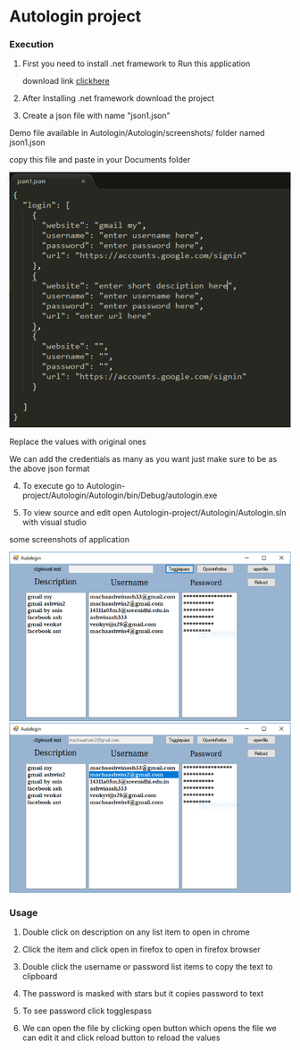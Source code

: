 Autologin project
=================
### Execution 
1. First you need to install .net framework to Run this application

     download link [clickhere](https://support.microsoft.com/en-ph/help/3102436/the-.net-framework-4.6.1-offline-installer-for-windows)

2. After Installing .net framework download the project

3. Create a json file with name "json1.json"

  Demo file available in Autologin/Autologin/screenshots/ folder named json1.json
  
  copy this file and paste in your Documents folder 
  
  ![](Autologin/Autologin/screenshots/json.PNG)
   
  Replace the values with original ones
  
  We can add the credentials as many as you want just make sure to be as the above json format

4. To execute go to Autologin-project/Autologin/Autologin/bin/Debug/autologin.exe

5. To view source and edit open Autologin-project/Autologin/Autologin.sln with visual studio
 
  some screenshots of application
  
  ![](Autologin/Autologin/screenshots/main.PNG)
  ![](Autologin/Autologin/screenshots/cliptext.PNG)
  
### Usage

 1. Double click on description on any list item to open in chrome

 2. Click the item and click open in firefox to open in firefox browser

 3. Double click the username or password list items to copy the text to clipboard

 4. The password is masked with stars but it copies password to text

 5. To see password click togglespass
 
 6. We can open the file by clicking open button which opens the file we can edit it and click reload button to reload the values

